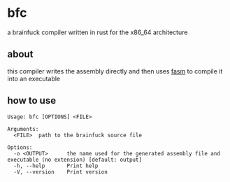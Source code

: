 # bfc

a brainfuck compiler written in rust for the x86_64 architecture

## about

this compiler writes the assembly directly and then uses [fasm](https://flatassembler.net/) to compile it into an executable

## how to use

```
Usage: bfc [OPTIONS] <FILE>

Arguments:
  <FILE>  path to the brainfuck source file

Options:
  -o <OUTPUT>      the name used for the generated assembly file and executable (no extension) [default: output]
  -h, --help       Print help
  -V, --version    Print version
```
